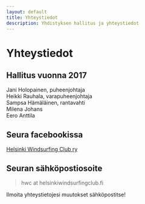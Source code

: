 ```yaml
---
layout: default
title: Yhteystiedot
description: Yhdistyksen hallitus ja yhteystiedot
---
```


Yhteystiedot
============

Hallitus vuonna 2017
--------------------

Jani Holopainen, puheenjohtaja  
Heikki Rauhala, varapuheenjohtaja  
Sampsa Hämäläinen, rantavahti  
Milena Johans  
Eero Anttila  

Seura facebookissa
------------------
[Helsinki Windsurfing Club ry](https://www.facebook.com/groups/helsinkiwindsurfingclub/)

Seuran sähköpostiosoite
-----------------------

> hwc at helsinkiwindsurfingclub.fi

Ilmoita yhteystietojesi muutokset sähköpostitse!
